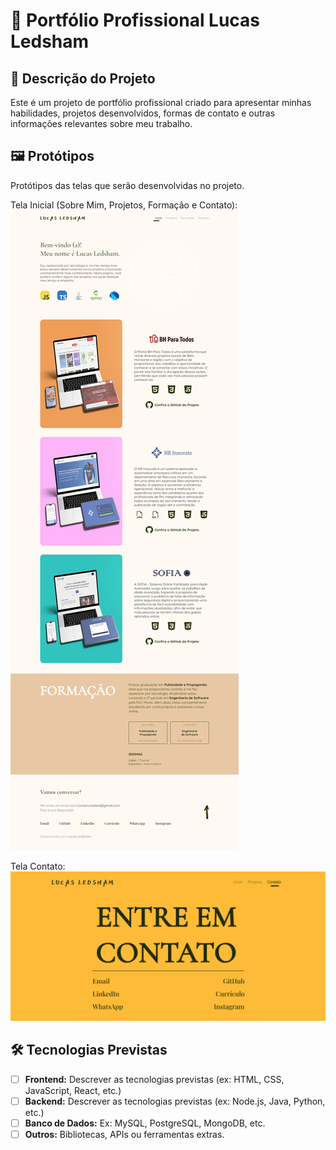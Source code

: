 # 📌 Portfólio Profissional Lucas Ledsham

## 📖 Descrição do Projeto
Este é um projeto de portfólio profissional criado para apresentar minhas habilidades, projetos desenvolvidos, formas de contato e outras informações relevantes sobre meu trabalho. 

## 🖼️ Protótipos
Protótipos das telas que serão desenvolvidas no projeto.

Tela Inicial (Sobre Mim, Projetos, Formação e Contato):  
![Tela Inicial](./prototipos/tela-inicial.png)

Tela Contato:
![Tela de Contato](./prototipos/tela-contato.png)  

## 🛠 Tecnologias Previstas
- [ ] **Frontend:** Descrever as tecnologias previstas (ex: HTML, CSS, JavaScript, React, etc.)
- [ ] **Backend:** Descrever as tecnologias previstas (ex: Node.js, Java, Python, etc.)
- [ ] **Banco de Dados:** Ex: MySQL, PostgreSQL, MongoDB, etc.
- [ ] **Outros:** Bibliotecas, APIs ou ferramentas extras.

